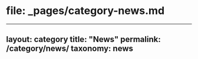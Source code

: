 # file: _pages/category-news.md
---
layout: category
title: "News"
permalink: /category/news/
taxonomy: news
---

